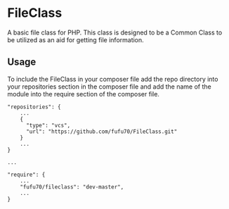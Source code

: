 # FileClass
A basic file class for PHP. This class is designed to be a Common Class to be utilized as an aid for getting file information.

## Usage

To include the FileClass in your composer file add the repo directory into your repositories section in the composer file and add the name of the module into the require section of the composer file.

```
"repositories": {
    ...
    { 
      "type": "vcs", 
      "url": "https://github.com/fufu70/FileClass.git"
    }
    ...
}

...

"require": {
    ...
    "fufu70/fileclass": "dev-master",
    ...
}
```
